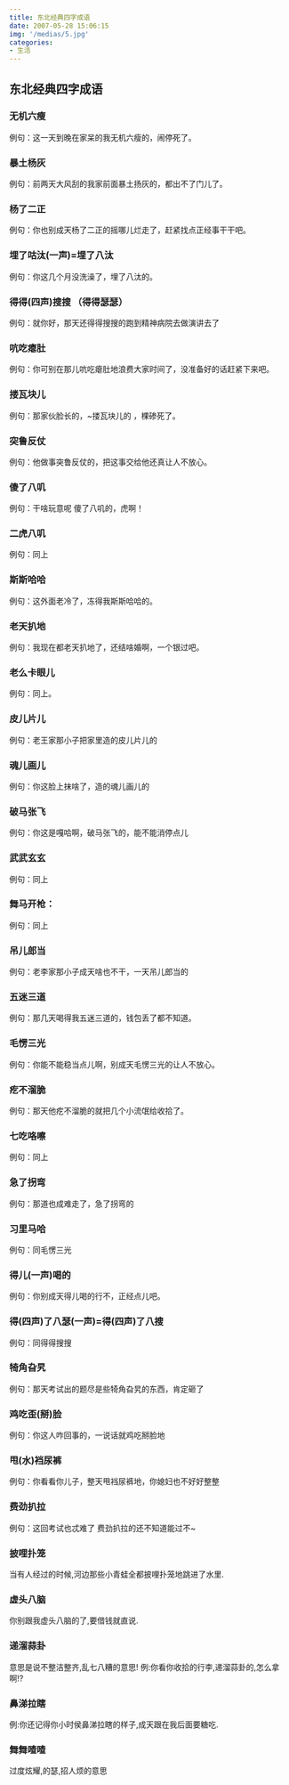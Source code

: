 ```yaml
---
title: 东北经典四字成语
date: 2007-05-28 15:06:15
img: '/medias/5.jpg'
categories:
- 生活
---
```


## 东北经典四字成语

### 无机六瘦
例句：这一天到晚在家呆的我无机六瘦的，闹停死了。

### 暴土杨灰
例句：前两天大风刮的我家前面暴土扬灰的，都出不了门儿了。

### 杨了二正
例句：你也别成天杨了二正的摇哪儿烂走了，赶紧找点正经事干干吧。

### 埋了咕汰(一声)=埋了八汰
例句：你这几个月没洗澡了，埋了八汰的。

### 得得(四声)搜搜 （得得瑟瑟）
例句：就你好，那天还得得搜搜的跑到精神病院去做演讲去了

### 吭吃瘪肚
例句：你可别在那儿吭吃瘪肚地浪费大家时间了，没准备好的话赶紧下来吧。

### 搂瓦块儿
例句：那家伙脸长的，~搂瓦块儿的 ，棵碜死了。

### 突鲁反仗
例句：他做事突鲁反仗的，把这事交给他还真让人不放心。

### 傻了八叽
例句：干啥玩意呢   傻了八叽的，虎啊！

### 二虎八叽
例句：同上

### 斯斯哈哈
例句：这外面老冷了，冻得我斯斯哈哈的。

### 老天扒地
例句：我现在都老天扒地了，还结啥婚啊，一个银过吧。

### 老么卡眼儿
例句：同上。

### 皮儿片儿
例句：老王家那小子把家里造的皮儿片儿的

### 魂儿画儿
例句：你这脸上抹啥了，造的魂儿画儿的

### 破马张飞
例句：你这是嘎哈啊，破马张飞的，能不能消停点儿

### 武武玄玄
例句：同上

### 舞马开枪：
例句：同上

### 吊儿郎当
例句：老李家那小子成天啥也不干，一天吊儿郎当的　

### 五迷三道
例句：那几天喝得我五迷三道的，钱包丢了都不知道。

### 毛愣三光
例句：你能不能稳当点儿啊，别成天毛愣三光的让人不放心。

### 疙不溜脆
例句：那天他疙不溜脆的就把几个小流氓给收拾了。

### 七吃咯嚓
例句：同上

### 急了拐弯
例句：那道也成难走了，急了拐弯的

### 习里马哈
例句：同毛愣三光

### 得儿(一声)喝的
例句：你别成天得儿喝的行不，正经点儿吧。

### 得(四声)了八瑟(一声)=得(四声)了八搜
例句：同得得搜搜

### 犄角旮旯
例句：那天考试出的题尽是些犄角旮旯的东西，肯定砸了

### 鸡吃歪(掰)脸
例句：你这人咋回事的，一说话就鸡吃掰脸地

### 甩(水)裆尿裤
例句：你看看你儿子，整天甩裆尿裤地，你媳妇也不好好整整

### 费劲扒拉
例句：这回考试也忒难了 费劲扒拉的还不知道能过不~

### 披哩扑笼
当有人经过的时候,河边那些小青蛙全都披哩扑笼地跳进了水里.

### 虚头八脑
你别跟我虚头八脑的了,要借钱就直说.

### 递溜蒜卦
意思是说不整洁整齐,乱七八糟的意思!
例:你看你收拾的行李,递溜蒜卦的,怎么拿啊!?

### 鼻涕拉瞎
例:你还记得你小时侯鼻涕拉瞎的样子,成天跟在我后面要糖吃.

### 舞舞喳喳
过度炫耀,的瑟,招人烦的意思